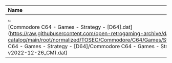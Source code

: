 |Name|Size|
|:---|---:|
|[..](../index.html)|DIR|
|[Commodore C64 - Games - Strategy - [D64].dat](https://raw.githubusercontent.com/open-retrogaming-archive/dat-catalog/main/root/normalized/TOSEC/Commodore/C64/Games/Strategy/[D64]/Commodore C64 - Games - Strategy - [D64]/Commodore C64 - Games - Strategy - [D64] (TOSEC-v2022-12-26_CM).dat)|1634059|
